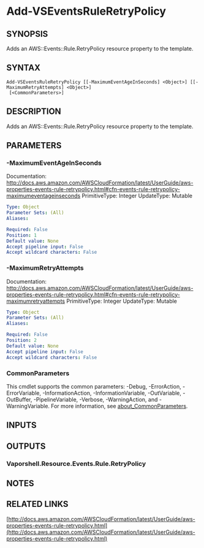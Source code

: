 # Add-VSEventsRuleRetryPolicy

## SYNOPSIS
Adds an AWS::Events::Rule.RetryPolicy resource property to the template.

## SYNTAX

```
Add-VSEventsRuleRetryPolicy [[-MaximumEventAgeInSeconds] <Object>] [[-MaximumRetryAttempts] <Object>]
 [<CommonParameters>]
```

## DESCRIPTION
Adds an AWS::Events::Rule.RetryPolicy resource property to the template.

## PARAMETERS

### -MaximumEventAgeInSeconds
Documentation: http://docs.aws.amazon.com/AWSCloudFormation/latest/UserGuide/aws-properties-events-rule-retrypolicy.html#cfn-events-rule-retrypolicy-maximumeventageinseconds
PrimitiveType: Integer
UpdateType: Mutable

```yaml
Type: Object
Parameter Sets: (All)
Aliases:

Required: False
Position: 1
Default value: None
Accept pipeline input: False
Accept wildcard characters: False
```

### -MaximumRetryAttempts
Documentation: http://docs.aws.amazon.com/AWSCloudFormation/latest/UserGuide/aws-properties-events-rule-retrypolicy.html#cfn-events-rule-retrypolicy-maximumretryattempts
PrimitiveType: Integer
UpdateType: Mutable

```yaml
Type: Object
Parameter Sets: (All)
Aliases:

Required: False
Position: 2
Default value: None
Accept pipeline input: False
Accept wildcard characters: False
```

### CommonParameters
This cmdlet supports the common parameters: -Debug, -ErrorAction, -ErrorVariable, -InformationAction, -InformationVariable, -OutVariable, -OutBuffer, -PipelineVariable, -Verbose, -WarningAction, and -WarningVariable. For more information, see [about_CommonParameters](http://go.microsoft.com/fwlink/?LinkID=113216).

## INPUTS

## OUTPUTS

### Vaporshell.Resource.Events.Rule.RetryPolicy
## NOTES

## RELATED LINKS

[http://docs.aws.amazon.com/AWSCloudFormation/latest/UserGuide/aws-properties-events-rule-retrypolicy.html](http://docs.aws.amazon.com/AWSCloudFormation/latest/UserGuide/aws-properties-events-rule-retrypolicy.html)

